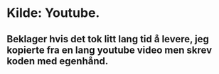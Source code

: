 # Kilde: Youtube. 
## Beklager hvis det tok litt lang tid å levere, jeg kopierte fra en lang youtube video men skrev koden med egenhånd.
